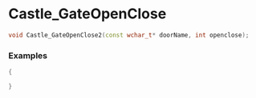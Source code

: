 # Castle_GateOpenClose

```cpp - C++
void Castle_GateOpenClose2(const wchar_t* doorName, int openclose);
```

### Examples
```cpp - C++
{

}
```
